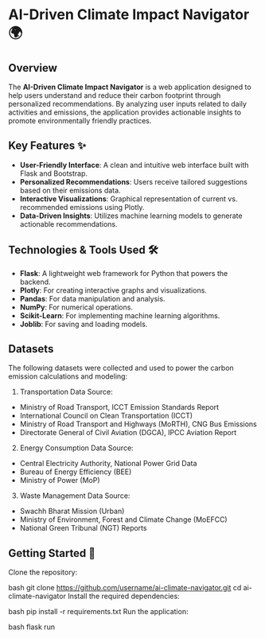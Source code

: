 # AI-Driven Climate Impact Navigator 🌍

## Overview
The **AI-Driven Climate Impact Navigator** is a web application designed to help users understand and reduce their carbon footprint through personalized recommendations. By analyzing user inputs related to daily activities and emissions, the application provides actionable insights to promote environmentally friendly practices.

## Key Features ✨
- **User-Friendly Interface**: A clean and intuitive web interface built with Flask and Bootstrap.
- **Personalized Recommendations**: Users receive tailored suggestions based on their emissions data.
- **Interactive Visualizations**: Graphical representation of current vs. recommended emissions using Plotly.
- **Data-Driven Insights**: Utilizes machine learning models to generate actionable recommendations.

## Technologies & Tools Used 🛠️
- **Flask**: A lightweight web framework for Python that powers the backend.
- **Plotly**: For creating interactive graphs and visualizations.
- **Pandas**: For data manipulation and analysis.
- **NumPy**: For numerical operations.
- **Scikit-Learn**: For implementing machine learning algorithms.
- **Joblib**: For saving and loading models.

## Datasets
The following datasets were collected and used to power the carbon emission calculations and modeling:

1. Transportation Data
Source:

- Ministry of Road Transport, ICCT Emission Standards Report
- International Council on Clean Transportation (ICCT)
- Ministry of Road Transport and Highways (MoRTH), CNG Bus Emissions
- Directorate General of Civil Aviation (DGCA), IPCC Aviation Report
  
2. Energy Consumption Data
Source:

- Central Electricity Authority, National Power Grid Data
- Bureau of Energy Efficiency (BEE)
- Ministry of Power (MoP)
  
3. Waste Management Data
Source:

- Swachh Bharat Mission (Urban)
- Ministry of Environment, Forest and Climate Change (MoEFCC)
- National Green Tribunal (NGT) Reports

## Getting Started 🚀
Clone the repository:

bash
git clone https://github.com/username/ai-climate-navigator.git
cd ai-climate-navigator
Install the required dependencies:

bash
pip install -r requirements.txt
Run the application:

bash
flask run


 

